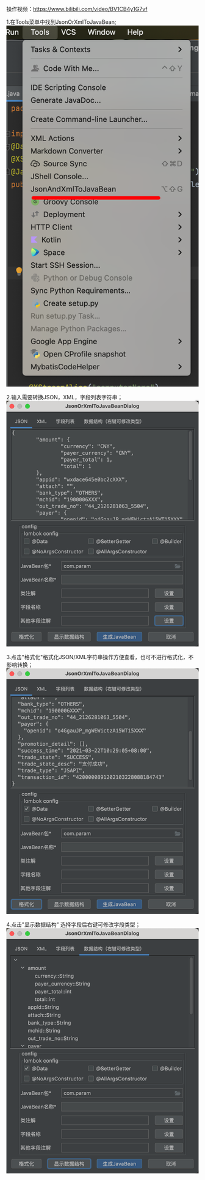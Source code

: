 操作视频：https://www.bilibili.com/video/BV1CB4y1G7vf

1.在Tools菜单中找到JsonOrXmlToJavaBean;
![img.png](1.png)

2.输入需要转换JSON，XML，字段列表字符串；
![img_1.png](2.png)

3.点击"格式化"格式化JSON/XML字符串操作方便查看，也可不进行格式化，不影响转换；
![img_2.png](3.png)

4.点击"显示数据结构" 选择字段后右键可修改字段类型；
![img_3.png](4.png)